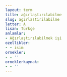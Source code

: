 ```yaml
---
layout: term
title: ağırlaştırılabilme
slug: agirlastirilabilme
letter: A
lisan: Türkçe
anlamlar:
- Ağırlaştırılabilmek işi
ozellikler:
- - isim
ornekler:
- - ''
orneklerkaynak:
- - ''
---
```

